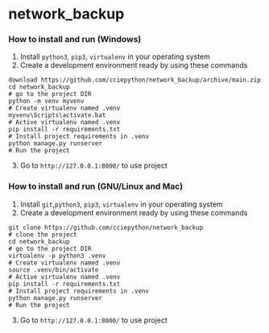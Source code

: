 # network_backup

### How to install and run (Windows)
                
1. Install `python3`, `pip3`, `virtualenv` in your operating system
2. Create a development environment ready by using these commands
```
download https://github.com/cciepython/network_backup/archive/main.zip  
cd network_backup                                                               # go to the project DIR
python -m venv myvenv                                                           # Create virtualenv named .venv
myvenv\Scripts\activate.bat                                                     # Active virtualenv named .venv
pip install -r requirements.txt                                                 # Install project requirements in .venv
python manage.py runserver                                                      # Run the project
```
3. Go to  `http://127.0.0.1:8000/` to use project



### How to install and run (GNU/Linux and Mac)
                
1. Install `git`,`python3`, `pip3`, `virtualenv` in your operating system
2. Create a development environment ready by using these commands
```
git clone https://github.com/cciepython/network_backup                           # clone the project
cd network_backup                                                                # go to the project DIR
virtualenv -p python3 .venv                                                      # Create virtualenv named .venv
source .venv/bin/activate                                                        # Active virtualenv named .venv
pip install -r requirements.txt                                                  # Install project requirements in .venv
python manage.py runserver                                                       # Run the project
```
3. Go to  `http://127.0.0.1:8000/` to use project
